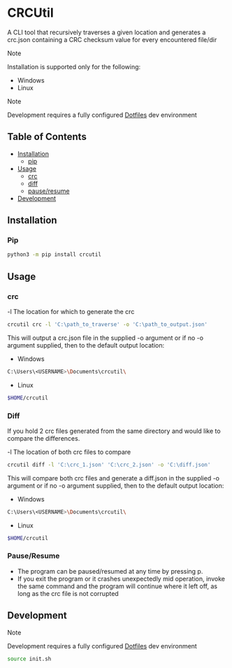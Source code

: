 # CRCUtil
A CLI tool that recursively traverses a given location and generates a
crc.json containing a CRC checksum value for every encountered file/dir

> [!NOTE]
> Installation is supported only for the following: 
> - Windows
> - Linux

> [!NOTE]
> Development requires a fully configured 
[Dotfiles](https://github.com/florez-carlos/dotfiles)
dev environment <br>

## Table of Contents

* [Installation](#installation)
  * [pip](#pip)
* [Usage](#usage)
  * [crc](#crc)
  * [diff](#diff)
  * [pause/resume](#pauseresume)
* [Development](#development)

## Installation
### Pip
```bash
python3 -m pip install crcutil
```

## Usage

### crc

-l The location for which to generate the crc

```bash
crcutil crc -l 'C:\path_to_traverse' -o 'C:\path_to_output.json'
```
This will output a crc.json file in the supplied -o argument or
if no -o argument supplied, then to the default output location: <br >
- Windows
```bash
C:\Users\<USERNAME>\Documents\crcutil\
```
- Linux
```bash
$HOME/crcutil
```
### Diff
If you hold 2 crc files generated from the same directory
and would like to compare the differences.

-l The location of both crc files to compare

```bash
crcutil diff -l 'C:\crc_1.json' 'C:\crc_2.json' -o 'C:\diff.json'
```

This will compare both crc files and generate a diff.json in the supplied -o argument or
if no -o argument supplied, then to the default output location: <br >
- Windows
```bash
C:\Users\<USERNAME>\Documents\crcutil\
```
- Linux
```bash
$HOME/crcutil
```
### Pause/Resume 
- The program can be paused/resumed at any time by pressing p.
- If you exit the program or it crashes unexpectedly mid operation, 
invoke the same command and the program will continue where it left off,
as long as the crc file is not corrupted

## Development

> [!NOTE]
> Development requires a fully configured [Dotfiles](https://github.com/florez-carlos/dotfiles) dev environment <br>

```bash
source init.sh
```


